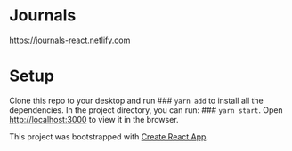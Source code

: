
# Journals

https://journals-react.netlify.com


# Setup
Clone this repo to your desktop and run ### `yarn add` to install all the dependencies.
In the project directory, you can run: ### `yarn start`.
Open [http://localhost:3000](http://localhost:3000) to view it in the browser.


This project was bootstrapped with [Create React App](https://github.com/facebook/create-react-app).
